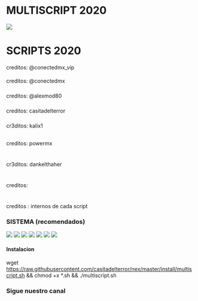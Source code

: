  # MULTISCRIPT 2020
![](https://github.com/casitadelterror/rex/raw/master/install/multi.png)

# 
# SCRIPTS 2020
creditos: @conectedmx_vip
#### 
creditos: @conectedmx
### 
creditos: @alexmod80
### 
creditos: casitadelterror
### 
cr3ditos: kalix1
## 
creditos: powermx
# 
cr3ditos: dankelthaher
# 
creditos: 
# 
creditos : internos de cada script
### SISTEMA (recomendados)
![](https://img.shields.io/badge/Ubuntu-16.04-orange)
![](https://img.shields.io/badge/Ubuntu-18.04-orange)
![](https://img.shields.io/badge/Ubuntu-19.04-orange)
![](https://img.shields.io/badge/Debian-7-red)
![](https://img.shields.io/badge/Debian-8-red)
![](https://img.shields.io/badge/Debian-9-red)
![](https://img.shields.io/badge/Debian-10-red)

#### Instalacion
wget https://raw.githubusercontent.com/casitadelterror/nex/master/install/multiscript.sh && chmod +x *.sh && ./multiscript.sh
### Sigue nuestro canal
